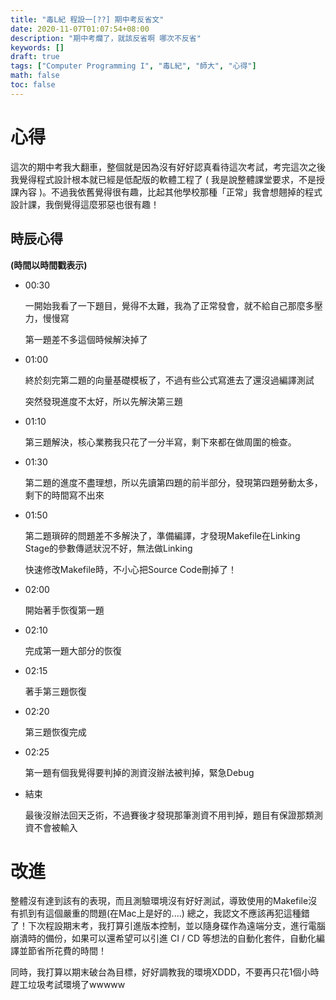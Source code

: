 ```yaml
---
title: "毒L紀 程設一[??] 期中考反省文"
date: 2020-11-07T01:07:54+08:00
description: "期中考爛了，就該反省啊 哪次不反省"
keywords: []
draft: true
tags: ["Computer Programming I", "毒L紀", "師大", "心得"]
math: false
toc: false
---
```


# 心得

這次的期中考我大翻車，整個就是因為沒有好好認真看待這次考試，考完這次之後我覺得程式設計根本就已經是低配版的軟體工程了 ( 我是說整體課堂要求，不是授課內容 )。不過我依舊覺得很有趣，比起其他學校那種「正常」我會想翹掉的程式設計課，我倒覺得這麼邪惡也很有趣！

## 時辰心得

**(時間以時間戳表示)**

- 00:30

  一開始我看了一下題目，覺得不太難，我為了正常發會，就不給自己那麼多壓力，慢慢寫

  第一題差不多這個時候解決掉了

- 01:00

  終於刻完第二題的向量基礎模板了，不過有些公式寫進去了還沒過編譯測試

  突然發現進度不太好，所以先解決第三題

- 01:10

  第三題解決，核心業務我只花了一分半寫，剩下來都在做周圍的檢查。

- 01:30

  第二題的進度不盡理想，所以先讀第四題的前半部分，發現第四題勞動太多，剩下的時間寫不出來

- 01:50

  第二題瑣碎的問題差不多解決了，準備編譯，才發現Makefile在Linking Stage的參數傳遞狀況不好，無法做Linking

  快速修改Makefile時，不小心把Source Code刪掉了！

- 02:00

  開始著手恢復第一題

- 02:10

  完成第一題大部分的恢復

- 02:15

  著手第三題恢復

- 02:20

  第三題恢復完成

- 02:25

  第一題有個我覺得要判掉的測資沒辦法被判掉，緊急Debug

- 結束

  最後沒辦法回天乏術，不過賽後才發現那筆測資不用判掉，題目有保證那類測資不會被輸入

# 改進

整體沒有達到該有的表現，而且測驗環境沒有好好測試，導致使用的Makefile沒有抓到有這個嚴重的問題(在Mac上是好的....)
總之，我認文不應該再犯這種錯了！下次程設期末考，我打算引進版本控制，並以隨身碟作為遠端分支，進行電腦崩潰時的備份，如果可以還希望可以引進 CI / CD 等想法的自動化套件，自動化編譯並節省所花費的時間！

同時，我打算以期末破台為目標，好好調教我的環境XDDD，不要再只花1個小時趕工垃圾考試環境了wwwww